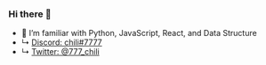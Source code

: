 ### Hi there 👋

- 🌱 I’m familiar with Python, JavaScript, React, and Data Structure
- ↳ [Discord: chili#7777](https://stackedit.io/https://discordapp.com/users/407759734305849345)
- ↳ [Twitter: @777_chili](https://twitter.com/777_chili)
